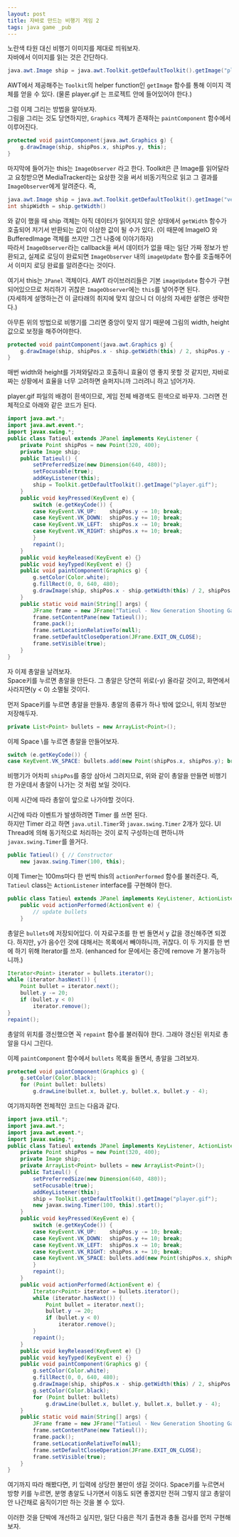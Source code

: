 ```yaml
---
layout: post
title: 자바로 만드는 비행기 게임 2
tags: java game _pub
---
```


노란색 타원 대신 비행기 이미지를 제대로 띄워보자.  
자바에서 이미지를 읽는 것은 간단하다.

```java
java.awt.Image ship = java.awt.Toolkit.getDefaultToolkit().getImage("player.gif");
```

AWT에서 제공해주는 `Toolkit`의 helper function인 `getImage` 함수를 통해 이미지 객체를 얻을 수 있다. (물론 player.gif 는 프로젝트 안에 들어있어야 한다.)

그럼 이제 그리는 방법을 알아보자.  
그림을 그리는 것도 당연하지만, `Graphics` 객체가 존재하는 `paintComponent` 함수에서 이루어진다.

```java
protected void paintComponent(java.awt.Graphics g) {
    g.drawImage(ship, shipPos.x, shipPos.y, this);
}
```

마지막에 들어가는 this는 `ImageObserver` 라고 한다.
Toolkit은 큰 Image를 읽어달라고 요청받으면 MediaTracker라는 요상한 것을 써서 비동기적으로 읽고 그 결과를 `ImageObserver`에게 알려준다.
즉,

```java
java.awt.Image ship = java.awt.Toolkit.getDefaultToolkit().getImage("veryBigShip.bmp");
int shipWidth = ship.getWidth()
```

와 같이 했을 때 ship 객체는 아직 데이터가 읽어지지 않은 상태에서 `getWidth` 함수가 호출되어 저기서 반환되는 값이 이상한 값이 될 수가 있다. (이 때문에 ImageIO 와 BufferedImage 객체를 쓰지만 그건 나중에 이야기하자)  
따라서 `ImageObserver`라는 callback을 써서 데이터가 없을 때는 일단 가짜 정보가 반환되고, 실제로 로딩이 완료되면 `ImageObserver` 내의 `imageUpdate` 함수를 호출해주어서 이미지 로딩 완료를 알려준다는 것이다.

여기서 this는 `JPanel` 객체이다. AWT 라이브러리들은 기본 `imageUpdate` 함수가 구현되어있으므로 처리하기 귀찮은 `ImageObserver`에는 `this`를 넣어주면 된다.  
(자세하게 설명하는건 이 글타래의 취지에 맞지 않으니 더 이상의 자세한 설명은 생략한다.)

아무튼 위의 방법으로 비행기를 그리면 중앙이 맞지 않기 때문에 그림의 width, height 값으로 보정을 해주어야한다.

```java
protected void paintComponent(java.awt.Graphics g) {
    g.drawImage(ship, shipPos.x - ship.getWidth(this) / 2, shipPos.y - ship.getHeight(this) / 2, this);
}
```

매번 width와 height를 가져와달라고 호출하니 효율이 영 좋지 못할 것 같지만, 자바로 짜는 상황에서 효율을 너무 고려하면 슬퍼지니까 그러려니 하고 넘어가자.

player.gif 파일의 배경이 흰색이므로, 게임 전체 배경색도 흰색으로 바꾸자.
그러면 전체적으로 아래와 같은 코드가 된다.

```java
import java.awt.*;
import java.awt.event.*;
import javax.swing.*;
public class Tatieul extends JPanel implements KeyListener {
    private Point shipPos = new Point(320, 400);
    private Image ship;
    public Tatieul() {
        setPreferredSize(new Dimension(640, 480));
        setFocusable(true);
        addKeyListener(this);
        ship = Toolkit.getDefaultToolkit().getImage("player.gif");
    }
    public void keyPressed(KeyEvent e) {
        switch (e.getKeyCode()) {
        case KeyEvent.VK_UP:    shipPos.y -= 10; break;
        case KeyEvent.VK_DOWN:  shipPos.y += 10; break;
        case KeyEvent.VK_LEFT:  shipPos.x -= 10; break;
        case KeyEvent.VK_RIGHT: shipPos.x += 10; break;
        }
        repaint();
    }
    public void keyReleased(KeyEvent e) {}
    public void keyTyped(KeyEvent e) {}
    public void paintComponent(Graphics g) {
        g.setColor(Color.white);
        g.fillRect(0, 0, 640, 480);
        g.drawImage(ship, shipPos.x - ship.getWidth(this) / 2, shipPos.y - ship.getHeight(this) / 2, this);
    }
    public static void main(String[] args) {
        JFrame frame = new JFrame("Tatieul - New Generation Shooting Game");
        frame.setContentPane(new Tatieul());
        frame.pack();
        frame.setLocationRelativeTo(null);
        frame.setDefaultCloseOperation(JFrame.EXIT_ON_CLOSE);
        frame.setVisible(true);
    }
}
```

자 이제 총알을 날려보자.  
Space키를 누르면 총알을 만든다. 그 총알은 당연히 위로(-y) 올라갈 것이고, 화면에서 사라지면(y < 0) 소멸될 것이다.

먼저 Space키를 누르면 총알을 만들자. 총알의 종류가 하나 밖에 없으니, 위치 정보만 저장해두자.

```java
private List<Point> bullets = new ArrayList<Point>();
```

이제 Space \를 누르면 총알을 만들어보자.

```java
switch (e.getKeyCode()) {
case KeyEvent.VK_SPACE: bullets.add(new Point(shipPos.x, shipPos.y); break;
```

비행기가 어차피 `shipPos`를 중앙 삼아서 그려지므로, 위와 같이 총알을 만들면 비행기 한 가운데서 총알이 나가는 것 처럼 보일 것이다.

이제 시간에 따라 총알이 앞으로 나가야할 것이다.

시간에 따라 이벤트가 발생하려면 Timer 를 쓰면 된다.  
하지만 Timer 라고 하면 `java.util.Timer`와 `javax.swing.Timer` 2개가 있다.
UI Thread에 의해 동기적으로 처리하는 것이 로직 구성하는데 편하니까 `javax.swing.Timer`를 쓸거다.

```java
public Tatieul() { // Constructor
    new javax.swing.Timer(100, this);
```

이제 Timer는 100ms마다 한 번씩 this의 `actionPerformed` 함수를 불러준다. 즉, `Tatieul` class는 `ActionListener` interface를 구현해야 한다.

```java
public class Tatieul extends JPanel implements KeyListener, ActionListener {
    public void actionPerformed(ActionEvent e) {
        // update bullets
    }
```

총알은 `bullets`에 저장되어있다. 이 자료구조를 한 번 돌면서 y 값을 갱신해주면 되겠다.
하지만, y가 음수인 것에 대해서는 목록에서 빼야하니까, 귀찮다. 이 두 가지를 한 번에 하기 위해 Iterator를 쓰자. (enhanced for 문에서는 중간에 remove 가 불가능하니까.)

```java
Iterator<Point> iterator = bullets.iterator();
while (iterator.hasNext()) {
    Point bullet = iterator.next();
    bullet.y -= 20;
    if (bullet.y < 0)
        iterator.remove();
}
repaint();
```

총알의 위치를 갱신했으면 꼭 `repaint` 함수를 불러줘야 한다. 그래야 갱신된 위치로 총알을 다시 그린다.

이제 `paintComponent` 함수에서 `bullets` 목록을 돌면서, 총알을 그려보자.

```java
protected void paintComponent(Graphics g) {
    g.setColor(Color.black);
    for (Point bullet: bullets)
        g.drawLine(bullet.x, bullet.y, bullet.x, bullet.y - 4);
```

여기까지하면 전체적인 코드는 다음과 같다.

```java
import java.util.*;
import java.awt.*;
import java.awt.event.*;
import javax.swing.*;
public class Tatieul extends JPanel implements KeyListener, ActionListener {
    private Point shipPos = new Point(320, 400);
    private Image ship;
    private ArrayList<Point> bullets = new ArrayList<Point>();
    public Tatieul() {
        setPreferredSize(new Dimension(640, 480));
        setFocusable(true);
        addKeyListener(this);
        ship = Toolkit.getDefaultToolkit().getImage("player.gif");
        new javax.swing.Timer(100, this).start();
    }
    public void keyPressed(KeyEvent e) {
        switch (e.getKeyCode()) {
        case KeyEvent.VK_UP:    shipPos.y -= 10; break;
        case KeyEvent.VK_DOWN:  shipPos.y += 10; break;
        case KeyEvent.VK_LEFT:  shipPos.x -= 10; break;
        case KeyEvent.VK_RIGHT: shipPos.x += 10; break;
        case KeyEvent.VK_SPACE: bullets.add(new Point(shipPos.x, shipPos.y)); break;
        }
        repaint();
    }
    public void actionPerformed(ActionEvent e) {
        Iterator<Point> iterator = bullets.iterator();
        while (iterator.hasNext()) {
            Point bullet = iterator.next();
            bullet.y -= 20;
            if (bullet.y < 0)
                iterator.remove();
        }
        repaint();
    }
    public void keyReleased(KeyEvent e) {}
    public void keyTyped(KeyEvent e) {}
    public void paintComponent(Graphics g) {
        g.setColor(Color.white);
        g.fillRect(0, 0, 640, 480);
        g.drawImage(ship, shipPos.x - ship.getWidth(this) / 2, shipPos.y - ship.getHeight(this) / 2, this);
        g.setColor(Color.black);
        for (Point bullet: bullets)
            g.drawLine(bullet.x, bullet.y, bullet.x, bullet.y - 4);
    }
    public static void main(String[] args) {
        JFrame frame = new JFrame("Tatieul - New Generation Shooting Game");
        frame.setContentPane(new Tatieul());
        frame.pack();
        frame.setLocationRelativeTo(null);
        frame.setDefaultCloseOperation(JFrame.EXIT_ON_CLOSE);
        frame.setVisible(true);
    }
}
```


여기까지 따라 해봤다면, 키 입력에 상당한 불만이 생길 것이다.
Space키를 누르면서 방향 키를 누르면, 분명 총알도 나가면서 이동도 되면 좋겠지만 전혀 그렇지 않고 총알이 안 나간채로 움직이기만 하는 것을 볼 수 있다.

이러한 것을 단박에 개선하고 싶지만, 일단 다음은 적기 출현과 충돌 검사를 먼저 구현해보자.